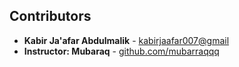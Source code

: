 ## Contributors

- **Kabir Ja'afar Abdulmalik** - [kabirjaafar007@gmail](kabirjaafar007@gmail.com)
- **Instructor: Mubaraq** - [github.com/mubarraqqq](http://github.com/mubarraqqq)

